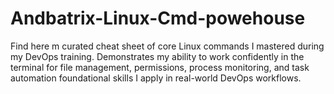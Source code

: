 # Andbatrix-Linux-Cmd-powehouse
Find here m curated cheat sheet of core Linux commands I mastered during my DevOps training. Demonstrates my ability to work confidently in the terminal for file management, permissions, process monitoring, and task automation foundational skills I apply in real-world DevOps workflows.
